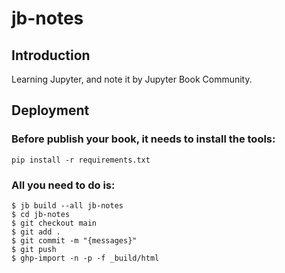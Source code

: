 # jb-notes

## Introduction

Learning Jupyter, and note it by Jupyter Book Community.

## Deployment

### Before publish your book, it needs to install the tools:

```
pip install -r requirements.txt
```

### All you need to do is:

```
$ jb build --all jb-notes
$ cd jb-notes
$ git checkout main
$ git add .
$ git commit -m "{messages}"
$ git push
$ ghp-import -n -p -f _build/html
```
